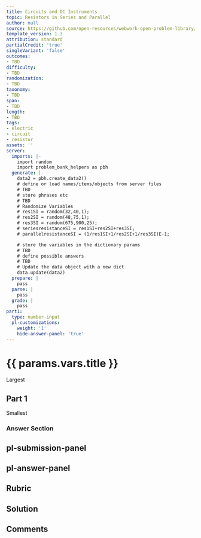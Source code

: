 ```yaml
---
title: Circuits and DC Instruments
topic: Resistors in Series and Parallel
author: null
source: https://github.com/open-resources/webwork-open-problem-library/tree/master/Contrib/BrockPhysics/College_Physics_Urone/21.Circuits_and_DC_Instruments/21-01.Resistors_in_Series_and_Parallel/NU_U17_21_01_003.pg
template_version: 1.3
attribution: standard
partialCredit: 'true'
singleVariant: 'false'
outcomes:
- TBD
difficulty:
- TBD
randomization:
- TBD
taxonomy:
- TBD
span:
- TBD
length:
- TBD
tags:
- electric
- circuit
- resistor
assets: ''
server:
  imports: |-
    import random
    import problem_bank_helpers as pbh
  generate: |-
    data2 = pbh.create_data2()
    # define or load names/items/objects from server files
    # TBD
    # store phrases etc
    # TBD
    # Randomize Variables
    # res1SI = random(32,40,1);
    # res2SI = random(48,75,1);
    # res3SI = random(675,900,25);
    # seriesresistanceSI = res1SI+res2SI+res3SI;
    # parallelresistanceSI = (1/res1SI+1/res2SI+1/res3SI)E-1;

    # store the variables in the dictionary params
    # TBD
    # define possible answers
    # TBD
    # Update the data object with a new dict
    data.update(data2)
  prepare: |
    pass
  parse: |
    pass
  grade: |
    pass
part1:
  type: number-input
  pl-customizations:
    weight: '1'
    hide-answer-panel: 'true'
---
```


# {{ params.vars.title }} 


Largest

## Part 1 
Smallest 


 ### Answer Section


## pl-submission-panel 


## pl-answer-panel 


## Rubric 


## Solution 


## Comments 


